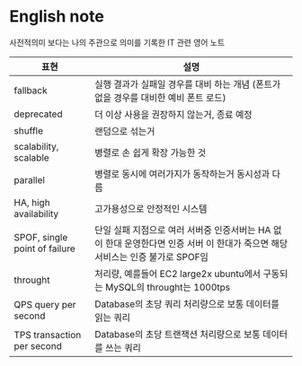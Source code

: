 # English note

사전적의미 보다는 나의 주관으로 의미를 기록한 IT 관련 영어 노트

| 표현                 | 설명                                                                                      |
|----------------------|----------------------------------------------------------------------------------------------------|
| fallback             | 실행 결과가 실패일 경우를 대비 하는 개념 (폰트가 없을 경우를 대비한 예비 폰트 로드)                                 |
| deprecated           | 더 이상 사용을 권장하지 않는거, 종료 예정                                       |
| shuffle              | 랜덤으로 섞는거                                                        |
| scalability, scalable | 병렬로 손 쉽게 확장 가능한 것                                                        |
| parallel | 병렬로 동시에 여러가지가 동작하는거 동시성과 다름                                                        |
| HA, high availability | 고가용성으로 안정적인 시스템                                                        |
| SPOF, single point of failure | 단일 실패 지점으로 여러 서버중 인증서버는 HA 없이 한대 운영한다면 인증 서버 이 한대가 죽으면 해당 서비스는 인증 불가로 SPOF임 |
| throught | 처리량, 예를들어 EC2 large2x ubuntu에서 구동되는 MySQL의 throught는 1000tps |
| QPS query per second | Database의 초당 쿼리 처리량으로 보통 데이터를 읽는 쿼리 |
| TPS transaction per second | Database의 초당 트랜잭션 처리량으로 보통 데이터를 쓰는 쿼리 |
